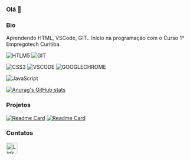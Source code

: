 ### Olá 👋

### Bio

Aprendendo HTML, VSCode, GIT.. Início na programação com o Curso 1º Empregotech Curitiba.

![HTLM5](https://img.shields.io/badge/HTML5-E34F26?style=for-the-badge&logo=html5&logoColor=white)
![GIT](https://img.shields.io/badge/GIT-E44C30?style=for-the-badge&logo=git&logoColor=white)
&nbsp;

![CSS3](https://img.shields.io/badge/CSS3-1572B6?style=for-the-badge&logo=css3&logoColor=white)
![VSCODE](https://img.shields.io/badge/VSCode-0078D4?style=for-the-badge&logo=visual%20studio%20code&logoColor=white)
![GOOGLECHROME](https://img.shields.io/badge/Google_chrome-4285F4?style=for-the-badge&logo=Google-chrome&logoColor=white)
&nbsp;

![JavaScript](https://img.shields.io/badge/JavaScript-323330?style=for-the-badge&logo=javascript&logoColor=F7DF1E)

[![Anurag's GitHub stats](https://github-readme-stats.vercel.app/api?username=penicodro&theme=highcontrast)](https://github.com/anuraghazra/github-readme-stats)

### Projetos

[![Readme Card](https://github-readme-stats.vercel.app/api/pin/?username=penicodro&repo=penicodro.github.io&theme=dark)](https://github.com/anuraghazra/github-readme-stats)
[![Readme Card](https://github-readme-stats.vercel.app/api/pin/?username=penicodro&repo=nlw-copa&theme=dark)](https://github.com/anuraghazra/github-readme-stats)

### Contatos

[<img src="https://img.shields.io/badge/LinkedIn-0077B5?style=for-the-badge&logo=linkedin&logoColor=white" alt="Linkedin" height="30">](https://www.linkedin.com/in/pedro-nicolas-ferreira/)
